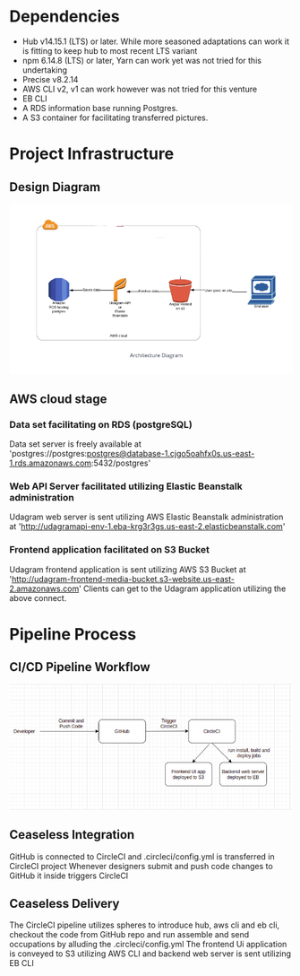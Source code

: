 # Dependencies

- Hub v14.15.1 (LTS) or later. While more seasoned adaptations can work it is fitting to keep hub to most recent LTS variant
- npm 6.14.8 (LTS) or later, Yarn can work yet was not tried for this undertaking
- Precise v8.2.14
- AWS CLI v2, v1 can work however was not tried for this venture
- EB CLI
- A RDS information base running Postgres.
- A S3 container for facilitating transferred pictures.

# Project Infrastructure

## Design Diagram
![Architecture](https://raw.githubusercontent.com/AhmedAzzam2/Hosting-Full-Stack-Application/main/screanshot/data.png)

## AWS cloud stage
### Data set facilitating on RDS (postgreSQL)
Data set server is freely available at 'postgres://postgres:postgres@database-1.cjgo5oahfx0s.us-east-1.rds.amazonaws.com:5432/postgres'
### Web API Server facilitated utilizing Elastic Beanstalk administration
Udagram web server is sent utilizing AWS Elastic Beanstalk administration at 'http://udagramapi-env-1.eba-krg3r3gs.us-east-2.elasticbeanstalk.com'
### Frontend application facilitated on S3 Bucket
Udagram frontend application is sent utilizing AWS S3 Bucket at 'http://udagram-frontend-media-bucket.s3-website.us-east-2.amazonaws.com'
Clients can get to the Udagram application utilizing the above connect.
# Pipeline Process
## CI/CD Pipeline Workflow
![Pipeline](https://raw.githubusercontent.com/AhmedAzzam2/Hosting-Full-Stack-Application/main/screanshot/pipeline.png)
## Ceaseless Integration
GitHub is connected to CircleCI and .circleci/config.yml is transferred in CircleCI project
Whenever designers submit and push code changes to GitHub it inside triggers CircleCI

## Ceaseless Delivery
The CircleCI pipeline utilizes spheres to introduce hub, aws cli and eb cli, checkout the code from GitHub repo and run assemble and send occupations by alluding the .circleci/config.yml
The frontend Ui application is conveyed to S3 utilizing AWS CLI and backend web server is sent utilizing EB CLI